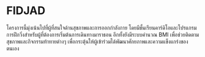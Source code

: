 # FIDJAD

โครงการนี้มุ่งเน้นไปที่ผู้ที่สนใจด้านสุขภาพและการออกกำลังกาย โดยมีชั้นเรียนคาร์ดิโอและโปรแกรมการฝึกวิ่งสำหรับผู้ที่ต้องการเริ่มต้นการเดินทางมาราธอน อีกทั้งยังมีระบบคำนวณ BMI เพื่อช่วยติดตามสุขภาพและกิจกรรมท้าทายต่างๆ เพื่อกระตุ้นให้ผู้เข้าร่วมได้พัฒนาศักยภาพและความแข็งแกร่งของตนเอง
